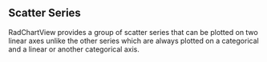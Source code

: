 ## Scatter Series
RadChartView provides a group of scatter series that can be plotted on two linear axes unlike the other series which are always plotted on a categorical and a linear or another categorical axis.

[//]: <keywords: scatterpointseries, scatterseries>